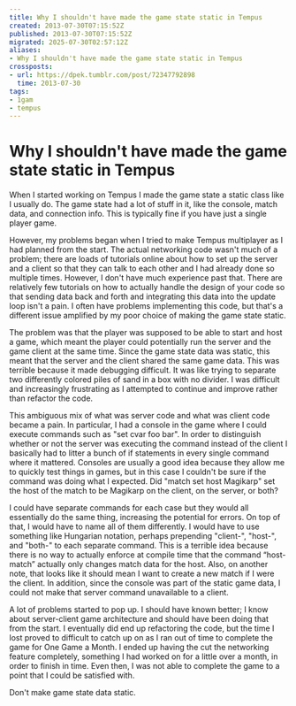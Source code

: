 ```yaml
---
title: Why I shouldn't have made the game state static in Tempus
created: 2013-07-30T07:15:52Z
published: 2013-07-30T07:15:52Z
migrated: 2025-07-30T02:57:12Z
aliases:
- Why I shouldn't have made the game state static in Tempus
crossposts:
- url: https://dpek.tumblr.com/post/72347792898
  time: 2013-07-30
tags:
- 1gam
- tempus
---
```


# Why I shouldn't have made the game state static in Tempus

When I started working on Tempus I made the game state a static class like I usually do. The game state had a lot of stuff in it, like the console, match data, and connection info. This is typically fine if you have just a single player game.

However, my problems began when I tried to make Tempus multiplayer as I had planned from the start. The actual networking code wasn't much of a problem; there are loads of tutorials online about how to set up the server and a client so that they can talk to each other and I had already done so multiple times. However, I don't have much experience past that. There are relatively few tutorials on how to actually handle the design of your code so that sending data back and forth and integrating this data into the update loop isn't a pain. I often have problems implementing this code, but that's a different issue amplified by my poor choice of making the game state static.

The problem was that the player was supposed to be able to start and host a game, which meant the player could potentially run the server and the game client at the same time. Since the game state data was static, this meant that the server and the client shared the same game data. This was terrible because it made debugging difficult. It was like trying to separate two differently colored piles of sand in a box with no divider. I was difficult and increasingly frustrating as I attempted to continue and improve rather than refactor the code.

This ambiguous mix of what was server code and what was client code became a pain. In particular, I had a console in the game where I could execute commands such as "set cvar foo bar". In order to distinguish whether or not the server was executing the command instead of the client I basically had to litter a bunch of if statements in every single command where it mattered. Consoles are usually a good idea because they allow me to quickly test things in games, but in this case I couldn't be sure if the command was doing what I expected. Did "match set host Magikarp" set the host of the match to be Magikarp on the client, on the server, or both?

I could have separate commands for each case but they would all essentially do the same thing, increasing the potential for errors. On top of that, I would have to name all of them differently. I would have to use something like Hungarian notation, perhaps prepending 
"client-", "host-", and "both-" to each separate command. This is a terrible idea because there is no way to actually enforce at compile time that the command “host-match” actually only changes match data for the host. Also, on another note, that looks like it should mean I want to create a new match if I were the client. In addition, since the console was part of the static game data, I could not make that server command unavailable to a client.

A lot of problems started to pop up. I should have known better; I know about server-client game architecture and should have been doing that from the start. I eventually did end up refactoring the code, but the time I lost proved to difficult to catch up on as I ran out of time to complete the game for One Game a Month. I ended up having the cut the networking feature completely, something I had worked on for a little over a month, in order to finish in time. Even then, I was not able to complete the game to a point that I could be satisfied with.

Don't make game state data static.
